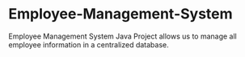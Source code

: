 # Employee-Management-System
Employee Management System Java Project allows us to manage all employee information in a centralized database.
